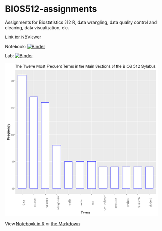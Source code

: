 # BIOS512-assignments
Assignments for Biostatistics 512 R, data wrangling, data quality control and cleaning, data visualization, etc.

[Link for NBViewer](https://nbviewer.jupyter.org/github/GitHubUNCStudent/BIOS512-assignments/tree/master/)

Notebook:
[![Binder](https://mybinder.org/badge_logo.svg)](https://mybinder.org/v2/gh/GitHubUNCStudent/BIOS512-assignments/master)



Lab:
[![Binder](https://mybinder.org/badge_logo.svg)](https://mybinder.org/v2/gh/GitHubUNCStudent/BIOS512-assignments/master?urlpath=lab)




<img src="https://github.com/GitHubUNCStudent/BIOS512-assignments/blob/master/MostFrequentSyllabusTerms.png">

View [Notebook in R](https://github.com/GitHubUNCStudent/BIOS512-assignments/blob/master/MostFrequentSyllabusTermsNotebook.ipynb) 
or
[the Markdown](https://github.com/GitHubUNCStudent/BIOS512-assignments/blob/master/MostFrequentSyllabusTermsMD.md)

